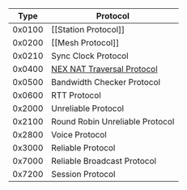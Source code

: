 | Type | Protocol |
| --- | --- |
| 0x0100 | [[Station Protocol]] |
| 0x0200 | [[Mesh Protocol]] |
| 0x0210 | Sync Clock Protocol |
| 0x0400 | [NEX NAT Traversal Protocol](../NAT-Traversal-Protocol-(PIA)) |
| 0x0500 | Bandwidth Checker Protocol |
| 0x0600 | RTT Protocol |
| 0x2000 | Unreliable Protocol |
| 0x2100 | Round Robin Unreliable Protocol |
| 0x2800 | Voice Protocol |
| 0x3000 | Reliable Protocol |
| 0x7000 | Reliable Broadcast Protocol |
| 0x7200 | Session Protocol |